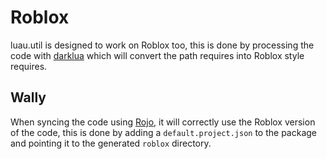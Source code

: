 # Roblox

luau.util is designed to work on Roblox too, this is done by processing the
code with [darklua](https://darklua.com/) which will convert the path requires
into Roblox style requires.

## Wally

When syncing the code using [Rojo](https://rojo.space/), it will correctly use
the Roblox version of the code, this is done by adding a `default.project.json`
to the package and pointing it to the generated `roblox` directory.
